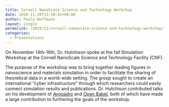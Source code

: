 ```yaml
---
title: Cornell NanoScale Science and Technology Workshop
date: 2010-11-20T13:58:43+00:00
author: Paula Hoffmann
layout: single
permalink: /2010/11/cornell-nanoscale-science-and-technology-workshop/
categories:
  - Presentations
---
```

On November 14th-16th, Dr. Hutchison spoke at the fall Simulation Workshop at the Cornell NanoScale Science and Technology Facility (CNF).

The purpose of the workshop was to bring together leading figures in nanoscience and materials simulation in order to facilitate the sharing of theoretical data in a world-wide setting. The group sought to create an international &#8220;cyber infrastructure&#8221; through which researchers could easily connect simulation results and publications. Dr. Hutchison contributed talks on his development of [Avogadro](http://avogadro.openmolecules.net/wiki/Main_Page) and [Open Babel](http://openbabel.org/wiki/Main_Page), both of which have made a large contribution to furthering the goals of the workshop.

